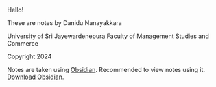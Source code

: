 Hello!

These are notes by Danidu Nanayakkara

University of Sri Jayewardenepura
Faculty of Management Studies and Commerce

Copyright 2024

Notes are taken using [Obsidian](https://obsidian.md).
Recommended to view notes using it.
[Download Obsidian](https://obsidian.md/download).